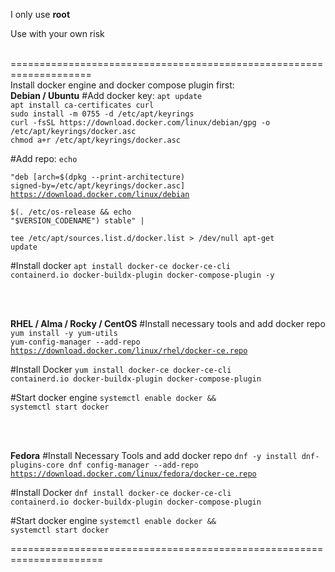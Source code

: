 I only use <strong>root</strong><br>


<p>Use with your own risk</p>
<br>
====================================================================
<br>
Install docker engine and docker compose plugin first:
<br>
<strong>Debian / Ubuntu</strong>
#Add docker key:
<code>apt update
apt install ca-certificates curl
sudo install -m 0755 -d /etc/apt/keyrings
curl -fsSL https://download.docker.com/linux/debian/gpg -o /etc/apt/keyrings/docker.asc
chmod a+r /etc/apt/keyrings/docker.asc</code>

#Add repo:
<code>echo \
  "deb [arch=$(dpkg --print-architecture) signed-by=/etc/apt/keyrings/docker.asc] https://download.docker.com/linux/debian \
  $(. /etc/os-release && echo "$VERSION_CODENAME") stable" | \
  tee /etc/apt/sources.list.d/docker.list > /dev/null
apt-get update</code>

#Install docker
<code>apt install docker-ce docker-ce-cli containerd.io docker-buildx-plugin docker-compose-plugin -y</code>

<br><br>

<strong>RHEL / Alma / Rocky / CentOS</strong>
#Install necessary tools and add docker repo
<code>yum install -y yum-utils
yum-config-manager --add-repo https://download.docker.com/linux/rhel/docker-ce.repo</code>

#Install Docker
<code>yum install docker-ce docker-ce-cli containerd.io docker-buildx-plugin docker-compose-plugin</code>

#Start docker engine
<code>systemctl enable docker && systemctl start docker</code>

<br><br>

<strong>Fedora</strong>
#Install Necessary Tools and add docker repo
<code>dnf -y install dnf-plugins-core
dnf config-manager --add-repo https://download.docker.com/linux/fedora/docker-ce.repo</code>

#Install Docker
<code>dnf install docker-ce docker-ce-cli containerd.io docker-buildx-plugin docker-compose-plugin</code>

#Start docker engine
<code>systemctl enable docker && systemctl start docker</code>

======================================================================
